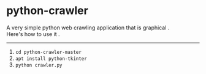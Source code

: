 # python-crawler
A very simple python web crawling application that is graphical .
<br>
Here's how to use it .
<hr>
<ol>
<li><code>cd python-crawler-master</code></li>
<li><code>apt install python-tkinter</code></li>
<li><code>python crawler.py</code></li>
</ol>

